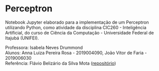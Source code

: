 # Perceptron
Notebook Jupyter elaborado para a implementação de um Perceptron utilizando Python, como atividade da disciplina CIC260 - Inteligência Artificial, do curso de Ciência da Computação - Universidade Federal de Itajubá (UNIFEI).

Professora: Isabela Neves Drummond<br>
Alunos: Anna Luiza Pereira Rosa - 2019004090, João Vitor de Faria - 2019006030<br>
Referência: Flávio Belizário da Silva Mota ([repositório](https://github.com/flavio-mota/perceptron))<br>
